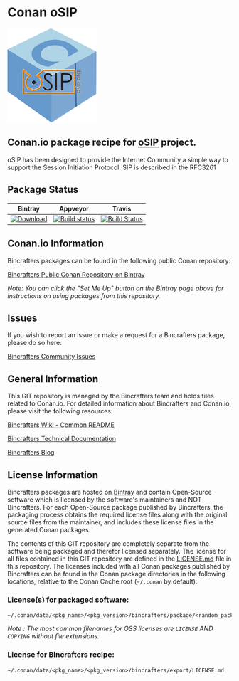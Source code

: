 # Conan oSIP

![Conan oSIP logo](logo.png)

## Conan.io package recipe for [oSIP](https://savannah.gnu.org/projects/osip/) project.

oSIP has been designed to provide the Internet Community a simple way to support the Session Initiation Protocol. SIP is described in the RFC3261

## Package Status

| Bintray | Appveyor | Travis |
|---------|-----------|--------|
| [![Download](https://api.bintray.com/packages/bincrafters/public-conan/osip%3Abincrafters/images/download.svg) ](https://bintray.com/bincrafters/public-conan/osip%3Abincrafters/_latestVersion) | [![Build status](https://ci.appveyor.com/api/projects/status/github/bincrafters/conan-osip?branch=stable%2F5.0.0&svg=true)](https://ci.appveyor.com/project/bincrafters/conan-osip) | [![Build Status](https://travis-ci.com/bincrafters/conan-osip.svg?branch=stable%2F5.0.0)](https://travis-ci.com/bincrafters/conan-osip) |


## Conan.io Information

Bincrafters packages can be found in the following public Conan repository:

[Bincrafters Public Conan Repository on Bintray](https://bintray.com/bincrafters/public-conan)

*Note: You can click the "Set Me Up" button on the Bintray page above for instructions on using packages from this repository.*

## Issues

If you wish to report an issue or make a request for a Bincrafters package, please do so here:  

[Bincrafters Community Issues](https://github.com/bincrafters/community/issues)

## General Information

This GIT repository is managed by the Bincrafters team and holds files related to Conan.io.  For detailed information about Bincrafters and Conan.io, please visit the following resources:

[Bincrafters Wiki - Common README](https://github.com/bincrafters/community/wiki/Common-README.md)

[Bincrafters Technical Documentation](http://bincrafters.readthedocs.io/en/latest/)

[Bincrafters Blog](https://bincrafters.github.io)

## License Information

Bincrafters packages are hosted on [Bintray](https://bintray.com) and contain Open-Source software which is licensed by the software's maintainers and NOT Bincrafters.  For each Open-Source package published by Bincrafters, the packaging process obtains the required license files along with the original source files from the maintainer, and includes these license files in the generated Conan packages.  

The contents of this GIT repository are completely separate from the software being packaged and therefor licensed separately.  The license for all files contained in this GIT repository are defined in the [LICENSE.md](LICENSE.md) file in this repository.  The licenses included with all Conan packages published by Bincrafters can be found in the Conan package directories in the following locations, relative to the Conan Cache root (`~/.conan` by default):

### License(s) for packaged software:

    ~/.conan/data/<pkg_name>/<pkg_version>/bincrafters/package/<random_package_id>/license/<LICENSE_FILES_HERE>

*Note :   The most common filenames for OSS licenses are `LICENSE` AND `COPYING` without file extensions.*

### License for Bincrafters recipe:

    ~/.conan/data/<pkg_name>/<pkg_version>/bincrafters/export/LICENSE.md
